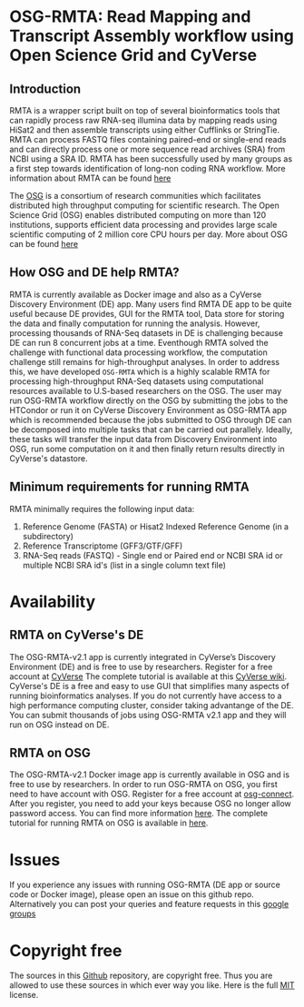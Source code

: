 # OSG-RMTA: Read Mapping and Transcript Assembly workflow using Open Science Grid and CyVerse

## Introduction

RMTA is a wrapper script built on top of several bioinformatics tools that can rapidly process raw RNA-seq illumina data by mapping reads using HiSat2 and then assemble transcripts using either Cufflinks or StringTie. RMTA can process FASTQ files containing paired-end or single-end reads and can directly process one or more sequence read archives (SRA) from NCBI using a SRA ID. RMTA has been successfully used by many groups as a first step towards identification of long-non coding RNA workflow. More information about RMTA can be found [here](https://github.com/Evolinc/RMTA) 

The [OSG](http://www.opensciencegrid.org/) is a consortium of research communities which facilitates distributed high throughput computing for scientific research. The Open Science Grid (OSG) enables distributed computing on more than 120 institutions, supports efficient data processing and provides large scale scientific computing of 2 million core CPU hours per day. More about OSG can be found [here](https://docs.google.com/presentation/d/1QGNxBXFcFJ4SkP3nhywtpYRx8kC0C6j5NTP_ZuVx4Qw/edit?usp=sharing)

## How OSG and DE help RMTA?

RMTA is currently available as Docker image and also as a CyVerse Discovery Environment (DE) app. Many users find RMTA DE app to be quite useful because DE provides, GUI for the RMTA tool, Data store for storing the data and finally computation for running the analysis. However, processing thousands of RNA-Seq datasets in DE is challenging because DE can run 8 concurrent jobs at a time. Eventhough RMTA solved the challenge with functional data processing workflow, the computation challenge still remains for high-throughput analyses. In order to address this, we have developed `OSG-RMTA` which is a highly scalable RMTA for processing high-throughput RNA-Seq datasets using computational resources available to U.S-based researchers on the OSG. The user may run OSG-RMTA workflow directly on the OSG by submitting the jobs to the HTCondor or run it on CyVerse Discovery Environment as OSG-RMTA app which is recommended because the jobs submitted to OSG through DE can be decomposed into multiple tasks that can be carried out parallely. Ideally, these tasks will transfer the input data from Discovery Environment into OSG, run some computation on it and then finally return results directly in CyVerse's datastore. 

## Minimum requirements for running RMTA

RMTA minimally requires the following input data:

1. Reference Genome (FASTA) or Hisat2 Indexed Reference Genome (in a subdirectory)
2. Reference Transcriptome (GFF3/GTF/GFF)
3. RNA-Seq reads (FASTQ) - Single end or Paired end or NCBI SRA id or multiple NCBI SRA id's (list in a single column text file)

# Availability 

## RMTA on CyVerse's DE

The OSG-RMTA-v2.1 app is currently integrated in CyVerse’s Discovery Environment (DE) and is free to use by researchers. Register for a free account at [CyVerse](https://user.cyverse.org) The complete tutorial is available at this [CyVerse wiki](https://wiki.cyverse.org/wiki/display/DEapps/OSG-RMTA+v2.1). CyVerse's DE is a free and easy to use GUI that simplifies many aspects of running bioinformatics analyses. If you do not currently have access to a high performance computing cluster, consider taking advantange of the DE. You can submit thousands of jobs using OSG-RMTA v2.1 app and they will run on OSG instead on DE.

## RMTA on OSG

The OSG-RMTA-v2.1 Docker image app is currently available in OSG and is free to use by researchers. In order to run OSG-RMTA on OSG, you first need to have account with OSG. Register for a free account at [osg-connect](http://osgconnect.net/). After you register, you need to add your keys because OSG no longer allow password access. You can find more information [here](https://support.opensciencegrid.org/support/solutions/articles/12000027675-generate-ssh-key-pair-and-add-the-public-key-to-your-account). 
The complete tutorial for running RMTA on OSG is available in [here](https://hackmd.io/s/rJjrqyAAQ). 

# Issues
If you experience any issues with running OSG-RMTA (DE app or source code or Docker image), please open an issue on this github repo. Alternatively you can post your queries and feature requests in this [google groups](https://groups.google.com/forum/#!forum/evolinc)

# Copyright free
The sources in this [Github](https://github.com/Evolinc/OSG-RMTA.git) repository, are copyright free. Thus you are allowed to use these sources in which ever way you like. Here is the full [MIT](https://choosealicense.com/licenses/mit/#) license.
